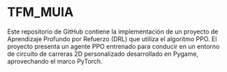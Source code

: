 # TFM_MUIA
Este repositorio de GitHub contiene la implementación de un proyecto de Aprendizaje Profundo por Refuerzo (DRL) que utiliza el algoritmo PPO. El proyecto presenta un agente PPO entrenado para conducir en un entorno de circuito de carreras 2D personalizado desarrollado en Pygame, aprovechando el marco PyTorch. 
